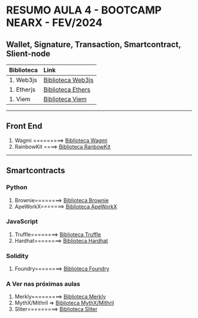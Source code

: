 # RESUMO AULA 4 - BOOTCAMP NEARX - FEV/2024

## Wallet, Signature, Transaction, Smartcontract, Slient-node

| Biblioteca | Link |
| :--- | :-- | 
|1. Web3js | [Biblioteca Web3js](https://web3js.readthedocs.io/en/v1.10.0/)|
|1. Etherjs | [Biblioteca Ethers](https://docs.ethers.org/v5/)|
|1. Viem | [Biblioteca Viem](https://viem.sh/docs/introduction.html)|

---

## Front End

1. Wagmi =========> [Biblioteca Wagmi](https://wagmi.sh/)
1. RainbowKit ====> [Biblioteca RanbowKit](https://www.rainbowkit.com/pt-BR)

---

## Smartcontracts

### Python

1. Brownie========> [Biblioteca Brownie](https://eth-brownie.readthedocs.io/en/stable/)
1. ApeWorkX=======> [Biblioteca ApeWorkX](https://www.apeworx.io/)

### JavaScript

1. Truffle========> [Biblioteca Truffle](https://archive.trufflesuite.com/)
1. Hardhat========> [Biblioteca Hardhat](https://hardhat.org/)

### Solidity

1. Foundry========> [Biblioteca Foundry](https://book.getfoundry.sh/)

### A Ver nas próximas aulas

1. Merkly=========> [Biblioteca Merkly]()
1. MythX/Mithril => [Biblioteca MythX/Mithril]()
1. Sliter=========> [Biblioteca Sliter]()

